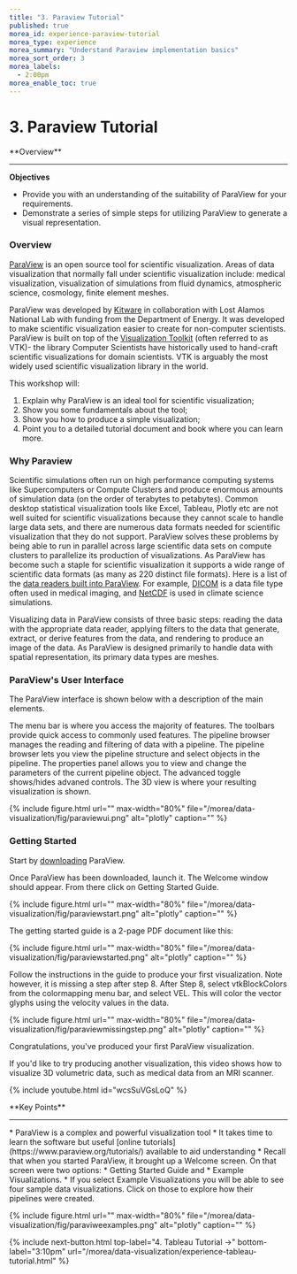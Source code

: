 ```yaml
---
title: "3. Paraview Tutorial"
published: true
morea_id: experience-paraview-tutorial
morea_type: experience
morea_summary: "Understand Paraview implementation basics"
morea_sort_order: 3
morea_labels:
  - 2:00pm
morea_enable_toc: true
---
```


# 3. Paraview Tutorial

<div class="alert alert-info mt-3" role="alert" markdown="1">
<i class="fa-solid fa-globe fa-xl"></i> **Overview**
<hr/>

**Objectives**
* Provide you with an understanding of the suitability of ParaView for your requirements.
* Demonstrate a series of simple steps for utilizing ParaView to generate a visual representation.
</div>


### Overview
[ParaView](https://www.paraview.org/) is an open source tool for scientific visualization. Areas of data visualization that normally fall under scientific visualization include: medical visualization, visualization of simulations from fluid dynamics, atmospheric science, cosmology, finite element meshes.

ParaView was developed by [Kitware](http://www.kitware.com) in collaboration with Lost Alamos National Lab with funding from the Department of Energy. It was developed to make scientific visualization easier to create for non-computer scientists. ParaView is built on top of  the [Visualization Toolkit](https://vtk.org) (often referred to as VTK)- the library Computer Scientists have historically used to hand-craft scientific visualizations for domain scientists. VTK is arguably the most widely used scientific visualization library in the world.

This workshop will:
1. Explain why ParaView is an ideal tool for scientific visualization;
2. Show you some fundamentals about the tool;
3. Show you how to produce a simple visualization;
4. Point you to a detailed tutorial document and book where you can learn more.


### Why Paraview
Scientific simulations often run on high performance computing systems like Supercomputers or Compute Clusters and produce enormous amounts of  simulation data (on the order of terabytes to petabytes).  Common desktop statistical visualization tools like Excel, Tableau, Plotly etc are not well suited for scientific visualizations because they cannot scale to handle large data sets, and there are numerous data formats needed for scientific visualization that they do not support. ParaView solves these problems by being able to run in parallel across large scientific data sets on compute clusters to parallelize its production of visualizations.
As ParaView has become such a staple for scientific visualization it supports a wide range of scientific data formats (as many as 220 distinct file formats). Here is a list of the [data readers built into ParaView](https://www.paraview.org/Wiki/ParaView/Users_Guide/List_of_readers). For example, [DICOM](https://en.wikipedia.org/wiki/DICOM) is a data file type often used in medical imaging, and [NetCDF](https://www.unidata.ucar.edu/publications/factsheets/current/factsheet_netcdf.pdf) is used in climate science simulations.

Visualizing data in ParaView consists of three basic steps: reading the data with the appropriate data reader, applying filters to the data that generate, extract, or derive features from the data, and rendering to produce an image of the data. As ParaView is designed primarily to handle data with spatial representation, its primary data types are meshes.


### ParaView's User Interface
The ParaView interface is shown below with a description of the main elements.

The menu bar is where you access the majority of features. The toolbars provide quick access to commonly used features. The pipeline browser manages the reading and filtering of data with a pipeline. The pipeline browser lets you view the pipeline structure and select objects in the pipeline. The properties panel allows you to view and change the parameters of the current pipeline object. The advanced toggle shows/hides advaned controls. The 3D view is where your resulting visualization is shown.

{% include figure.html url="" max-width="80%" file="/morea/data-visualization/fig/paraviewui.png" alt="plotly" caption="" %}

### Getting Started
Start by [downloading](https://www.paraview.org/download/) ParaView.

Once ParaView has been downloaded, launch it. The Welcome window should appear. From there click on Getting Started Guide.

{% include figure.html url="" max-width="80%" file="/morea/data-visualization/fig/paraviewstart.png" alt="plotly" caption="" %}

The getting started guide is a 2-page PDF document like this:

{% include figure.html url="" max-width="80%" file="/morea/data-visualization/fig/paraviewstarted.png" alt="plotly" caption="" %}

Follow the instructions in the guide to produce your first visualization. Note however, it is missing a step after step 8. After Step 8, select vtkBlockColors from the colormapping menu bar, and select VEL. This will color the vector glyphs using the velocity values in the data.

{% include figure.html url="" max-width="80%" file="/morea/data-visualization/fig/paraviewmissingstep.png" alt="plotly" caption="" %}

Congratulations, you've produced your first ParaView visualization.

If you'd like to try producing another visualization, this video shows how to visualize 3D volumetric data, such as medical data from an MRI scanner.

{% include youtube.html id="wcsSuVGsLoQ" %}

<div class="alert alert-success mt-3" role="alert" markdown="1">
<i class="fa-solid fa-globe fa-xl"></i> **Key Points**
<hr/>
* ParaView is a complex and powerful visualization tool
* It takes time to learn the software but useful [online tutorials](https://www.paraview.org/tutorials/) available to aid understanding
* Recall that when you started ParaView, it brought up a Welcome screen. On that screen were two options: 
    * Getting Started Guide and 
    * Example Visualizations.   
* If you select Example Visualizations you will be able to see four sample data visualizations. Click on those to explore how their pipelines were created.

{% include figure.html url="" max-width="80%" file="/morea/data-visualization/fig/paraviweexamples.png" alt="plotly" caption="" %}
</div>



{% include next-button.html 
           top-label="4. Tableau Tutorial ->" 
           bottom-label="3:10pm" 
           url="/morea/data-visualization/experience-tableau-tutorial.html" %}
